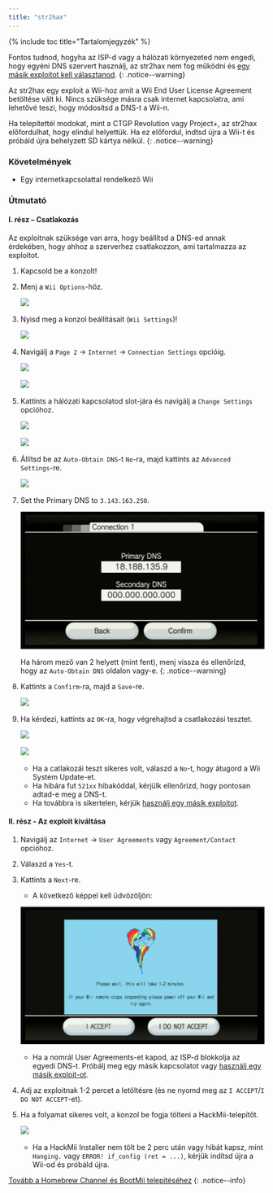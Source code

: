 ```yaml
---
title: "str2hax"
---
```


{% include toc title="Tartalomjegyzék" %}

Fontos tudnod, hogyha az ISP-d vagy a hálózati környezeted nem engedi, hogy egyéni DNS szervert használj, az str2hax nem fog működni és [egy másik exploitot kell választanod](get-started).
{: .notice--warning}

Az str2hax egy exploit a Wii-hoz amit a Wii End User License Agreement betöltése vált ki. Nincs szüksége másra csak internet kapcsolatra, ami lehetővé teszi, hogy módosítsd a DNS-t a Wii-n.

Ha telepítettél modokat, mint a CTGP Revolution vagy Project+, az str2hax előfordulhat, hogy elindul helyettük. Ha ez előfordul, indtsd újra a Wii-t és próbáld újra behelyzett SD kártya nélkül.
{: .notice--warning}

### Követelmények

* Egy internetkapcsolattal rendelkező Wii

### Útmutató

#### I. rész – Csatlakozás

Az exploitnak szüksége van arra, hogy beállítsd a DNS-ed annak érdekében, hogy ahhoz a szerverhez csatlakozzon, ami tartalmazza az exploitot.

1. Kapcsold be a konzolt!
1. Menj a `Wii Options`-höz.

    ![](/images/riiconnect24/Internet_1.png)

1. Nyisd meg a konzol beállításait (`Wii Settings`)!

    ![](/images/riiconnect24/Internet_2.png)

1. Navigálj a `Page 2` -> `Internet` -> `Connection Settings` opcióig.

    ![](/images/riiconnect24/Internet_3.png)

    ![](/images/riiconnect24/Internet_4.png)

1. Kattints a hálózati kapcsolatod slot-jára és navigálj a `Change Settings` opcióhoz.

    ![](/images/riiconnect24/Internet_5.png)

    ![](/images/riiconnect24/Internet_6.png)

1. Állítsd be az `Auto-Obtain DNS`-t `No`-ra, majd kattints az `Advanced Settings`-re.

    ![](/images/riiconnect24/Internet_7.png)

1. Set the Primary DNS to `3.143.163.250`.

    ![](/images/exploits/str2hax/dns.png)

    Ha három mező van 2 helyett (mint fent), menj vissza és ellenőrizd, hogy az `Auto-Obtain DNS` oldalon vagy-e.
    {: .notice--warning}

1. Kattints a `Confirm`-ra, majd a `Save`-re.

    ![](/images/riiconnect24/Internet_10.png)

1. Ha kérdezi, kattints az `OK`-ra, hogy végrehajtsd a csatlakozási tesztet.

    ![](/images/riiconnect24/Internet_11.png)

    ![](/images/riiconnect24/Internet_12.png)

    + Ha a catlakozái teszt sikeres volt, válaszd a `No`-t, hogy átugord a Wii System Update-et.
    + Ha hibára fut `521xx` hibakóddal, kérjülk ellenőrizd, hogy pontosan adtad-e meg a DNS-t.
    + Ha továbbra is sikertelen, kérjük [használj egy másik exploitot](get-started).

#### II. rész - Az exploit kiváltása

1. Navigálj az `Internet` -> `User Agreements` vagy `Agreement/Contact` opcióhoz.
1. Válaszd a `Yes`-t.
1. Kattints a `Next`-re.
    + A következő képpel kell üdvözöljön:

    ![](/images/exploits/str2hax/EULA.png)

    + Ha a nomrál User Agreements-et kapod, az ISP-d blokkolja az egyedi DNS-t. Próbálj meg egy másik kapcsolatot vagy [használj egy másik exploit-ot](get-started).

1. Adj az exploitnak 1-2 percet a letöltésre (és ne nyomd meg az `I ACCEPT`/`I DO NOT ACCEPT`-et).
1. Ha a folyamat sikeres volt, a konzol be fogja tölteni a HackMii-telepítőt.

    ![](/images/hackmii/scam.png)

    + Ha a HackMii Installer nem tölt be 2 perc után vagy hibát kapsz, mint `Hanging.` vagy `ERROR! if_config (ret = ...)`, kérjük indítsd újra a Wii-od és próbáld újra.

[Tovább a Homebrew Channel és BootMii telepítéséhez](hbc)
{: .notice--info}
